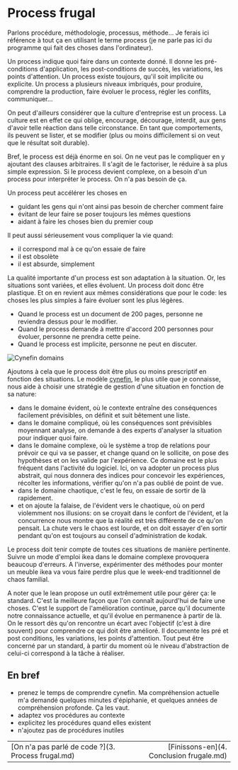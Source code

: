# Process frugal

Parlons procédure, méthodologie, processus, méthode…
Je ferais ici référence à tout ça en utilisant le terme process
(je ne parle pas ici du programme qui fait des choses dans l'ordinateur).

Un process indique quoi faire dans un contexte donné.
Il donne les pré-conditions d'application, les post-conditions de succès, les variations, les points d'attention.
Un process existe toujours, qu'il soit implicite ou explicite.
Un process a plusieurs niveaux imbriqués, pour produire, comprendre la production, faire évoluer le process, régler les conflits, communiquer...

On peut d'ailleurs considérer que la culture d'entreprise est un process.
La culture est en effet ce qui oblige, encourage, décourage, interdit, aux gens d'avoir telle réaction dans telle circonstance.
En tant que comportements, ils peuvent se lister, et se modifier (plus ou moins difficilement si on veut que le résultat soit durable).

Bref, le process est déjà énorme en soi. On ne veut pas le compliquer en y ajoutant des clauses arbitraires.
Il s'agit de le factoriser, le réduire à sa plus simple expression.
Si le process devient complexe, on a besoin d'un process pour interpréter le process. On n'a pas besoin de ça.

Un process peut accélérer les choses en

* guidant les gens qui n'ont ainsi pas besoin de chercher comment faire
* évitant de leur faire se poser toujours les mêmes questions
* aidant à faire les choses bien du premier coup

Il peut aussi sérieusement vous compliquer la vie quand:

* il correspond mal à ce qu'on essaie de faire
* il est obsolète
* il est absurde, simplement

La qualité importante d'un process est son adaptation à la situation.
Or, les situations sont variées, et elles évoluent. Un process doit donc être plastique.
Et on en revient aux mêmes considérations que pour le code: les choses les plus simples à faire évoluer sont les plus légères.

* Quand le process est un document de 200 pages, personne ne reviendra dessus pour le modifier.
* Quand le process demande à mettre d'accord 200 personnes pour évoluer, personne ne prendra cette peine.
* Quand le process est implicite, personne ne peut en discuter.

![Cynefin domains](https://upload.wikimedia.org/wikipedia/commons/1/15/Cynefin_as_of_1st_June_2014.png)

Ajoutons à cela que le process doit être plus ou moins prescriptif en fonction des situations.
Le modèle [cynefin](https://en.wikipedia.org/wiki/Cynefin_framework), le plus utile que je connaisse,
nous aide à choisir une stratégie de gestion d'une situation en fonction de sa nature:

* dans le domaine évident, où le contexte entraîne des conséquences facilement prévisibles, on définit et suit bêtement une liste.
* dans le domaine compliqué, où les conséquences sont prévisibles moyennant analyse,
on demande à des experts d'analyser la situation pour indiquer quoi faire.
* dans le domaine complexe, où le système a trop de relations pour prévoir ce qui va se passer, et change quand on le sollicite,
on pose des hypothèses et on les valide par l'expérience.
Ce domaine est le plus fréquent dans l'activité du logiciel.
Ici, on va adopter un process plus abstrait, qui nous donnera des indices pour concevoir les expériences,
récolter les informations, vérifier qu'on n'a pas oublié de point de vue.
* dans le domaine chaotique, c'est le feu, on essaie de sortir de là rapidement.
* et on ajoute la falaise, de l'évident vers le chaotique, où on perd violemment nos illusions:
on se croyait dans le confort de l'évident, et la concurrence nous montre que la réalité est très différente de ce qu'on pensait.
La chute vers le chaos est lourde, et on doit essayer d'en sortir pendant qu'on est toujours au conseil d'administration de kodak.

Le process doit tenir compte de toutes ces situations de manière pertinente.
Suivre un mode d'emploi ikea dans le domaine complexe provoquera beaucoup d'erreurs.
A l'inverse, expérimenter des méthodes pour monter un meuble ikea va vous faire perdre plus que le week-end traditionnel de chaos familial.

A noter que le lean propose un outil extrêmement utile pour gérer ça: le standard.
C'est la meilleure façon que l'on connaît aujourd'hui de faire une choses.
C'est le support de l'amélioration continue, parce qu'il documente notre connaissance actuelle, et qu'il évolue en permanence à partir de là.
On le ressort dès qu'on rencontre un écart avec l'objectif (c'est à dire souvent) pour comprendre ce qui doit être amélioré.
Il documente les pré et post conditions, les variations, les points d'attention.
Tout peut être concerné par un standard, à partir du moment où le niveau d'abstraction de celui-ci correspond à la tâche à réaliser.

## En bref

- prenez le temps de comprendre cynefin.
Ma compréhension actuelle m'a demandé quelques minutes d'épiphanie, et quelques années de compréhension profonde. Ça les vaut.
- adaptez vos procédures au contexte
- explicitez les procédures quand elles existent
- n'ajoutez pas de procédures inutiles

|                                                 |                                       |
| ----------------------------------------------- | ------------------------------------: |
| [On n'a pas parlé de code ?](3. Process frugal.md) | [Finissons-en](4. Conclusion frugale.md) |
